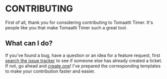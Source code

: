 # CONTRIBUTING

First of all, thank you for considering contributing to Tomaatti Timer. It's people like you that make Tomaatti Timer such a great tool.

## What can I do?

If you've found a bug, have a question or an idea for a feature request, first [search the issue tracker](https://github.com/bandantonio/tomaatti-timer/issues) to see if someone else has already created a ticket. If not, go ahead and [create one](https://github.com/bandantonio/tomaatti-timer/issues/new/choose)! I've prepared the corresponding templates to make your contribution faster and easier. 